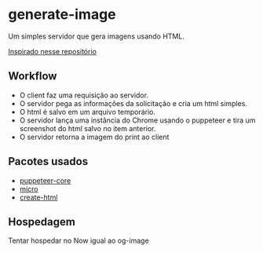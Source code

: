 # generate-image

Um simples servidor que gera imagens usando HTML.

[Inspirado nesse repositório](https://github.com/styfle/og-image)

## Workflow

- O client faz uma requisição ao servidor.
- O servidor pega as informações da solicitação e cria um html simples.
- O html é salvo em um arquivo temporário.
- O servidor lança uma instância do Chrome usando o puppeteer e tira um screenshot do html salvo no item anterior.
- O servidor retorna a imagem do print ao client

## Pacotes usados

- [puppeteer-core](https://www.npmjs.com/package/puppeteer-core)
- [micro](https://www.npmjs.com/package/micro)
- [create-html](https://www.npmjs.com/package/create-html)

## Hospedagem

Tentar hospedar no Now igual ao og-image
